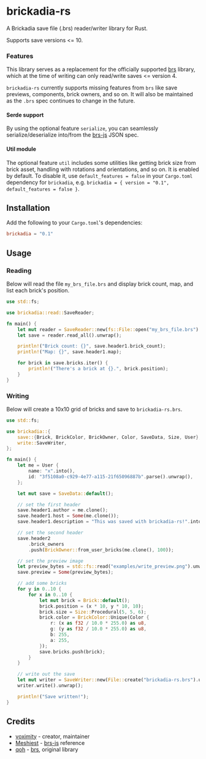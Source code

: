# brickadia-rs

A Brickadia save file (.brs) reader/writer library for Rust.

Supports save versions <= 10.

### Features

This library serves as a replacement for the officially supported [brs](https://github.com/brickadia/brs)
library, which at the time of writing can only read/write saves <= version 4.

`brickadia-rs` currently supports missing features from `brs` like save previews, components, brick owners,
and so on. It will also be maintained as the `.brs` spec continues to change in the future.

#### Serde support

By using the optional feature `serialize`, you can seamlessly serialize/deserialize into/from the
[brs-js](https://github.com/brickadia-community/brs-js) JSON spec.

#### Util module

The optional feature `util` includes some utilities like getting brick size from brick asset, handling with
rotations and orientations, and so on. It is enabled by default. To disable it, use `default_features = false`
in your `Cargo.toml` dependency for `brickadia`, e.g. `brickadia = { version = "0.1", default_features = false }`.

## Installation

Add the following to your `Cargo.toml`'s dependencies:

```toml
brickadia = "0.1"
```

## Usage

### Reading

Below will read the file `my_brs_file.brs` and display brick count, map, and list each brick's position.

```rs
use std::fs;

use brickadia::read::SaveReader;

fn main() {
    let mut reader = SaveReader::new(fs::File::open("my_brs_file.brs").unwrap()).unwrap();
    let save = reader.read_all().unwrap();

    println!("Brick count: {}", save.header1.brick_count);
    println!("Map: {}", save.header1.map);

    for brick in save.bricks.iter() {
        println!("There's a brick at {}.", brick.position);
    }
}
```

### Writing

Below will create a 10x10 grid of bricks and save to `brickadia-rs.brs`.

```rs
use std::fs;

use brickadia::{
    save::{Brick, BrickColor, BrickOwner, Color, SaveData, Size, User},
    write::SaveWriter,
};

fn main() {
    let me = User {
        name: "x".into(),
        id: "3f5108a0-c929-4e77-a115-21f65096887b".parse().unwrap(),
    };

    let mut save = SaveData::default();

    // set the first header
    save.header1.author = me.clone();
    save.header1.host = Some(me.clone());
    save.header1.description = "This was saved with brickadia-rs!".into();

    // set the second header
    save.header2
        .brick_owners
        .push(BrickOwner::from_user_bricks(me.clone(), 100));

    // set the preview image
    let preview_bytes = std::fs::read("examples/write_preview.png").unwrap();
    save.preview = Some(preview_bytes);

    // add some bricks
    for y in 0..10 {
        for x in 0..10 {
            let mut brick = Brick::default();
            brick.position = (x * 10, y * 10, 10);
            brick.size = Size::Procedural(5, 5, 6);
            brick.color = BrickColor::Unique(Color {
                r: (x as f32 / 10.0 * 255.0) as u8,
                g: (y as f32 / 10.0 * 255.0) as u8,
                b: 255,
                a: 255,
            });
            save.bricks.push(brick);
        }
    }

    // write out the save
    let mut writer = SaveWriter::new(File::create("brickadia-rs.brs").unwrap(), save);
    writer.write().unwrap();

    println!("Save written!");
}
```

## Credits

* [voximity](https://github.com/voximity) - creator, maintainer
* [Meshiest](https://github.com/Meshiest) - [brs-js](https://github.com/brickadia-community/brs-js) reference
* [qoh](https://github.com/qoh) - [brs](https://github.com/brickadia/brs), original library
